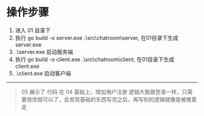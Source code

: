 # 操作步骤
1. 进入 01 目录下
2. 执行 go build -o server.exe .\src\chatroom\server, 在01目录下生成 server.exe
3. .\server.exe 启动服务端
4. 执行 go build -o client.exe .\src\chatroom\client, 在01目录下生成 client.exe
5. .\client.exe 启动客户端

***

> 05 展示了 代码 在 04 基础上，增加用户注册
> 逻辑大致跟登录一样，只需要改改就可以了，会发现基础的东西写完之后，再写别的逻辑就像是被推着走